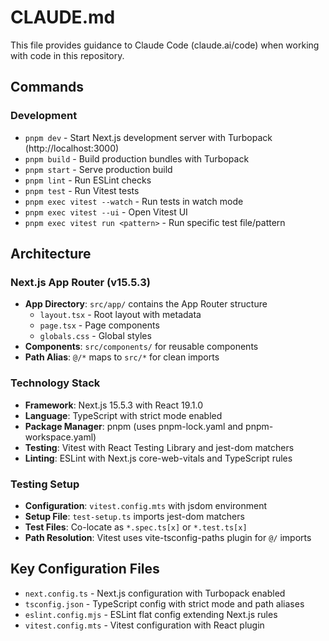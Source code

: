 # CLAUDE.md

This file provides guidance to Claude Code (claude.ai/code) when working with code in this repository.

## Commands

### Development
- `pnpm dev` - Start Next.js development server with Turbopack (http://localhost:3000)
- `pnpm build` - Build production bundles with Turbopack
- `pnpm start` - Serve production build
- `pnpm lint` - Run ESLint checks
- `pnpm test` - Run Vitest tests
- `pnpm exec vitest --watch` - Run tests in watch mode
- `pnpm exec vitest --ui` - Open Vitest UI
- `pnpm exec vitest run <pattern>` - Run specific test file/pattern

## Architecture

### Next.js App Router (v15.5.3)
- **App Directory**: `src/app/` contains the App Router structure
  - `layout.tsx` - Root layout with metadata
  - `page.tsx` - Page components
  - `globals.css` - Global styles
- **Components**: `src/components/` for reusable components
- **Path Alias**: `@/*` maps to `src/*` for clean imports

### Technology Stack
- **Framework**: Next.js 15.5.3 with React 19.1.0
- **Language**: TypeScript with strict mode enabled
- **Package Manager**: pnpm (uses pnpm-lock.yaml and pnpm-workspace.yaml)
- **Testing**: Vitest with React Testing Library and jest-dom matchers
- **Linting**: ESLint with Next.js core-web-vitals and TypeScript rules

### Testing Setup
- **Configuration**: `vitest.config.mts` with jsdom environment
- **Setup File**: `test-setup.ts` imports jest-dom matchers
- **Test Files**: Co-locate as `*.spec.ts[x]` or `*.test.ts[x]`
- **Path Resolution**: Vitest uses vite-tsconfig-paths plugin for `@/` imports

## Key Configuration Files
- `next.config.ts` - Next.js configuration with Turbopack enabled
- `tsconfig.json` - TypeScript config with strict mode and path aliases
- `eslint.config.mjs` - ESLint flat config extending Next.js rules
- `vitest.config.mts` - Vitest configuration with React plugin